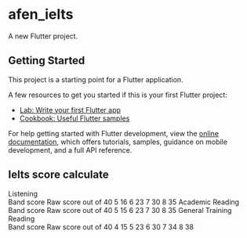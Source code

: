 # afen_ielts

A new Flutter project.

## Getting Started

This project is a starting point for a Flutter application.

A few resources to get you started if this is your first Flutter project:

- [Lab: Write your first Flutter app](https://docs.flutter.dev/get-started/codelab)
- [Cookbook: Useful Flutter samples](https://docs.flutter.dev/cookbook)

For help getting started with Flutter development, view the
[online documentation](https://docs.flutter.dev/), which offers tutorials,
samples, guidance on mobile development, and a full API reference.


## Ielts score calculate
Listening	 
Band score	Raw score out of 40
5	16
6	23
7	30
8	35
Academic Reading	 
Band score	Raw score out of 40
5	15
6	23
7	30
8	35
General Training Reading 	
Band score	Raw score out of 40
4	15
5	23
6	30
7	34
8	38